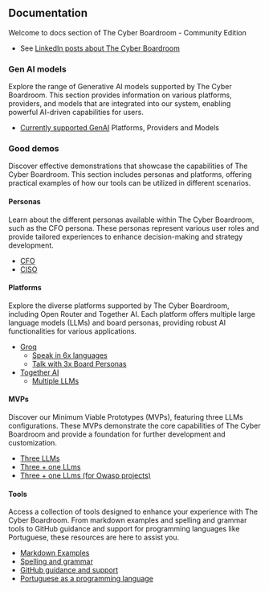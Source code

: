 ## Documentation 

Welcome to docs section of The Cyber Boardroom - Community Edition

- See [LinkedIn posts about The Cyber Boardroom](docs/news/blog-posts)

### Gen AI models

Explore the range of Generative AI models supported by The Cyber Boardroom. This section provides information on various platforms, providers, and models that are integrated into our system, enabling powerful AI-driven capabilities for users.

 - [Currently supported GenAI](docs/platforms/index) Platforms, Providers and Models

### Good demos

Discover effective demonstrations that showcase the capabilities of The Cyber Boardroom. This section includes personas and platforms, offering practical examples of how our tools can be utilized in different scenarios.

#### Personas

Learn about the different personas available within The Cyber Boardroom, such as the CFO persona. These personas represent various user roles and provide tailored experiences to enhance decision-making and strategy development.

- [CFO](docs/demos/personas/cfo/index)
- [CISO](docs/demos/personas/ciso/index)

#### Platforms

Explore the diverse platforms supported by The Cyber Boardroom, including Open Router and Together AI. Each platform offers multiple large language models (LLMs) and board personas, providing robust AI functionalities for various applications.

- [Groq](docs/platforms/groq/index) 
    - [Speak in 6x languages](docs/platforms/groq/speak-in-6-languages)
    - [Talk with 3x Board Personas](docs/platforms/groq/talk-with-3x-board-personas)
- [Together AI](docs/platforms/together-ai/index)
    - [Multiple LLMs](docs/platforms/together-ai/query-multiple-lllms)

#### MVPs

Discover our Minimum Viable Prototypes (MVPs), featuring three LLMs configurations. These MVPs demonstrate the core capabilities of The Cyber Boardroom and provide a foundation for further development and customization.

  - [Three LLMs](chat/three-llms)
  - [Three + one LLms](chat/three-plus-one-llms)
  - [Three + one LLms (for Owasp projects)](chat/three-plus-one-llms--owasp-projects)

#### Tools

Access a collection of tools designed to enhance your experience with The Cyber Boardroom. From markdown examples and spelling and grammar tools to GitHub guidance and support for programming languages like Portuguese, these resources are here to assist you.

 - [Markdown Examples](docs/markdown/examples)
 - [Spelling and grammar](docs/demos/tools/spelling-grammar-helper)
 - [GitHub guidance and support](docs/demos/tools/github-helper)
 - [Portuguese as a programming language](docs/demos/tools/portuguese-journalist)